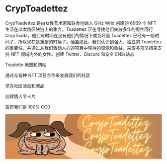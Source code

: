# CrypToadettez

CrypToadettez 是由女性艺术家和联合创始人 Girlz Wrld 创建的 6969 个 NFT 生活在以太坊区块链上的集合。Toadettez 正在寻找他们失散多年的男性同行 CrypToadz。他们有时间在没有他们的情况下成为坏蛋 Toadettez 已经有一段时间了，所以现在是重聚的时候了。话虽如此，我们认识到强大、独立的 Toadettez 的重要性，并通过从我们激动人心的项目中获得的资源和收益，采取多项举措来支持 NFT 领域内外的女性。创建 Twitter、Discord 和安全 ENS/站点

Toadette 地图和网站

通过与各种 NFT 项目合作来发展我们的社区

举办社区活动和赠品

创建情人节卡片

  宣布我们是 100% CC0

![NFT](unnamed.png)
